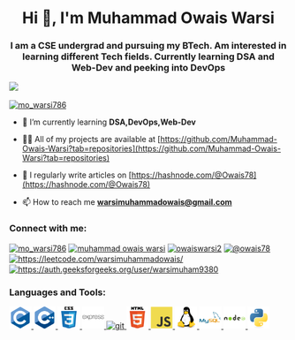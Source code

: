 <h1 align="center">Hi 👋, I'm Muhammad Owais Warsi</h1>
<h3 align="center">I am a CSE undergrad and pursuing my BTech. Am interested in learning different Tech fields. Currently learning DSA and Web-Dev and peeking into DevOps</h3>

<img src="https://dresma.ai/wp-content/uploads/2022/01/Back-End-Developer-Node-JS-2.gif">
<p align="left"> <a href="https://twitter.com/mo_warsi786" target="blank"><img src="https://img.shields.io/twitter/follow/mo_warsi786?logo=twitter&style=for-the-badge" alt="mo_warsi786" /></a> </p>

- 🌱 I’m currently learning **DSA,DevOps,Web-Dev**

- 👨‍💻 All of my projects are available at [https://github.com/Muhammad-Owais-Warsi?tab=repositories](https://github.com/Muhammad-Owais-Warsi?tab=repositories)

- 📝 I regularly write articles on [https://hashnode.com/@Owais78](https://hashnode.com/@Owais78)

- 📫 How to reach me **warsimuhammadowais@gmail.com**

<h3 align="left">Connect with me:</h3>
<p align="left">
<a href="https://twitter.com/mo_warsi786" target="blank"><img align="center" src="https://raw.githubusercontent.com/rahuldkjain/github-profile-readme-generator/master/src/images/icons/Social/twitter.svg" alt="mo_warsi786" height="30" width="40" /></a>
<a href="https://linkedin.com/in/muhammad owais warsi" target="blank"><img align="center" src="https://raw.githubusercontent.com/rahuldkjain/github-profile-readme-generator/master/src/images/icons/Social/linked-in-alt.svg" alt="muhammad owais warsi" height="30" width="40" /></a>
<a href="https://instagram.com/owaiswarsi2" target="blank"><img align="center" src="https://raw.githubusercontent.com/rahuldkjain/github-profile-readme-generator/master/src/images/icons/Social/instagram.svg" alt="owaiswarsi2" height="30" width="40" /></a>
<a href="https://hashnode.com/@owais78" target="blank"><img align="center" src="https://raw.githubusercontent.com/rahuldkjain/github-profile-readme-generator/master/src/images/icons/Social/hashnode.svg" alt="@owais78" height="30" width="40" /></a>
<a href="https://www.leetcode.com/https://leetcode.com/warsimuhammadowais/" target="blank"><img align="center" src="https://raw.githubusercontent.com/rahuldkjain/github-profile-readme-generator/master/src/images/icons/Social/leet-code.svg" alt="https://leetcode.com/warsimuhammadowais/" height="30" width="40" /></a>
<a href="https://auth.geeksforgeeks.org/user/https://auth.geeksforgeeks.org/user/warsimuham9380" target="blank"><img align="center" src="https://raw.githubusercontent.com/rahuldkjain/github-profile-readme-generator/master/src/images/icons/Social/geeks-for-geeks.svg" alt="https://auth.geeksforgeeks.org/user/warsimuham9380" height="30" width="40" /></a>
</p>

<h3 align="left">Languages and Tools:</h3>
<p align="left"> <a href="https://www.cprogramming.com/" target="_blank" rel="noreferrer"> <img src="https://raw.githubusercontent.com/devicons/devicon/master/icons/c/c-original.svg" alt="c" width="40" height="40"/> </a> <a href="https://www.w3schools.com/cpp/" target="_blank" rel="noreferrer"> <img src="https://raw.githubusercontent.com/devicons/devicon/master/icons/cplusplus/cplusplus-original.svg" alt="cplusplus" width="40" height="40"/> </a> <a href="https://www.w3schools.com/css/" target="_blank" rel="noreferrer"> <img src="https://raw.githubusercontent.com/devicons/devicon/master/icons/css3/css3-original-wordmark.svg" alt="css3" width="40" height="40"/> </a> <a href="https://expressjs.com" target="_blank" rel="noreferrer"> <img src="https://raw.githubusercontent.com/devicons/devicon/master/icons/express/express-original-wordmark.svg" alt="express" width="40" height="40"/> </a> <a href="https://git-scm.com/" target="_blank" rel="noreferrer"> <img src="https://www.vectorlogo.zone/logos/git-scm/git-scm-icon.svg" alt="git" width="40" height="40"/> </a> <a href="https://www.w3.org/html/" target="_blank" rel="noreferrer"> <img src="https://raw.githubusercontent.com/devicons/devicon/master/icons/html5/html5-original-wordmark.svg" alt="html5" width="40" height="40"/> </a> <a href="https://developer.mozilla.org/en-US/docs/Web/JavaScript" target="_blank" rel="noreferrer"> <img src="https://raw.githubusercontent.com/devicons/devicon/master/icons/javascript/javascript-original.svg" alt="javascript" width="40" height="40"/> </a> <a href="https://www.linux.org/" target="_blank" rel="noreferrer"> <img src="https://raw.githubusercontent.com/devicons/devicon/master/icons/linux/linux-original.svg" alt="linux" width="40" height="40"/> </a> <a href="https://www.mysql.com/" target="_blank" rel="noreferrer"> <img src="https://raw.githubusercontent.com/devicons/devicon/master/icons/mysql/mysql-original-wordmark.svg" alt="mysql" width="40" height="40"/> </a> <a href="https://nodejs.org" target="_blank" rel="noreferrer"> <img src="https://raw.githubusercontent.com/devicons/devicon/master/icons/nodejs/nodejs-original-wordmark.svg" alt="nodejs" width="40" height="40"/> </a> <a href="https://www.python.org" target="_blank" rel="noreferrer"> <img src="https://raw.githubusercontent.com/devicons/devicon/master/icons/python/python-original.svg" alt="python" width="40" height="40"/> </a> </p>
